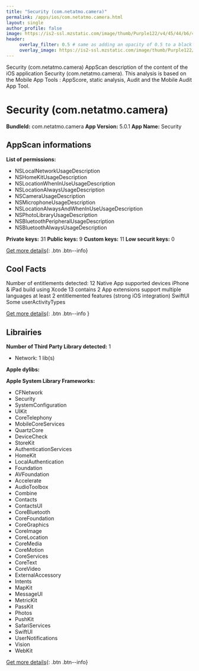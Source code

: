 ```yaml
---
title: "Security (com.netatmo.camera)"
permalink: /apps/ios/com.netatmo.camera.html
layout: single
author_profile: false
image: https://is2-ssl.mzstatic.com/image/thumb/Purple122/v4/45/44/b6/4544b626-2e42-d8a8-05c1-1a6a5e4db12b/AppIcon-0-1x_U007emarketing-0-7-0-85-220.png/512x512bb.jpg
header: 
     overlay_filter: 0.5 # same as adding an opacity of 0.5 to a black background
     overlay_image: https://is2-ssl.mzstatic.com/image/thumb/Purple122/v4/45/44/b6/4544b626-2e42-d8a8-05c1-1a6a5e4db12b/AppIcon-0-1x_U007emarketing-0-7-0-85-220.png/512x512bb.jpg
---
```

Security (com.netatmo.camera) AppScan description of the content of the iOS application Security (com.netatmo.camera). This analysis is based on the Mobile App Tools : AppScore, static analysis, Audit and the Mobile Audit App Tool.

# Security (com.netatmo.camera)

**BundleId:** com.netatmo.camera
**App Version:** 5.0.1
**App Name:** Security


## AppScan informations 

**List of permissions:** 
- NSLocalNetworkUsageDescription
- NSHomeKitUsageDescription
- NSLocationWhenInUseUsageDescription
- NSLocationAlwaysUsageDescription
- NSCameraUsageDescription
- NSMicrophoneUsageDescription
- NSLocationAlwaysAndWhenInUseUsageDescription
- NSPhotoLibraryUsageDescription
- NSBluetoothPeripheralUsageDescription
- NSBluetoothAlwaysUsageDescription
  
  
**Private keys:** 31
**Public keys:** 9
**Custom keys:** 11
**Low securit keys:** 0
  
[Get more details](/pricing.html){: .btn .btn--info}

## Cool Facts

Number of entitlements detected: 12
Native App
supported devices iPhone & iPad
build using Xcode 13
contains 2 App extensions
support multiple languages
at least 2 entitlemented features (strong iOS integration)
SwiftUI
Some userActivityTypes
  
[Get more details](/pricing.html){: .btn .btn--info }

## Librairies 
**Number of Third Party Library detected:** 1
- Network: 1 lib(s)


**Apple dylibs:**


**Apple System Library Frameworks:**
- CFNetwork
- Security
- SystemConfiguration
- UIKit
- CoreTelephony
- MobileCoreServices
- QuartzCore
- DeviceCheck
- StoreKit
- AuthenticationServices
- HomeKit
- LocalAuthentication
- Foundation
- AVFoundation
- Accelerate
- AudioToolbox
- Combine
- Contacts
- ContactsUI
- CoreBluetooth
- CoreFoundation
- CoreGraphics
- CoreImage
- CoreLocation
- CoreMedia
- CoreMotion
- CoreServices
- CoreText
- CoreVideo
- ExternalAccessory
- Intents
- MapKit
- MessageUI
- MetricKit
- PassKit
- Photos
- PushKit
- SafariServices
- SwiftUI
- UserNotifications
- Vision
- WebKit


  
[Get more details](/pricing.html){: .btn .btn--info}


